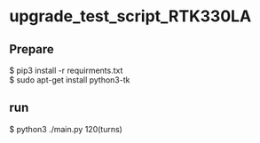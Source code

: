 # upgrade_test_script_RTK330LA

## Prepare
$ pip3 install -r requirments.txt  
$ sudo apt-get install python3-tk

## run
$ python3 ./main.py 120(turns)
